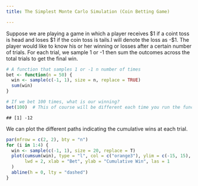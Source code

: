 ```yaml
---
title: The Simplest Monte Carlo Simulation (Coin Betting Game)

---
```


Suppose we are playing a game in which a player receives \$1 if a coint toss is head and loses \$1 if the coin toss is tails.I will denote the loss as -\$1. The player would like to know his or her winning or losses after a certain number of trials. For each trial, we sample 1 or -1 then sum the outcomes across the total trials to get the final win.

```r
# A function that samples 1 or -1 n number of times
bet <- function(n = 50) {
  win <- sample(c(-1, 1), size = n, replace = TRUE)
  sum(win)
}

# If we bet 100 times, what is our winning?
bet(100)  # This of course will be different each time you run the function
```
```
## [1] -12
```

We can plot the different paths indicating the cumulative wins at each trial.

```r
par(mfrow = c(2, 2), bty = "n")
for (i in 1:4) {
  win <- sample(c(-1, 1), size = 20, replace = T)
  plot(cumsum(win), type = "l", col = c("orange3"), ylim = c(-15, 15),
       lwd = 2, xlab = "Bet", ylab = "Cumulative Win", las = 1
  )
  abline(h = 0, lty = "dashed")
}
```

